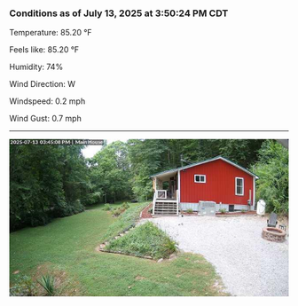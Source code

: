 ### Conditions as of July 13, 2025 at 3:50:24 PM CDT 

Temperature: 85.20 &deg;F

Feels like: 85.20 &deg;F

Humidity: 74%

Wind Direction: W

Windspeed: 0.2 mph

Wind Gust: 0.7 mph

---

<img src="./images/latest.jpeg"/>

